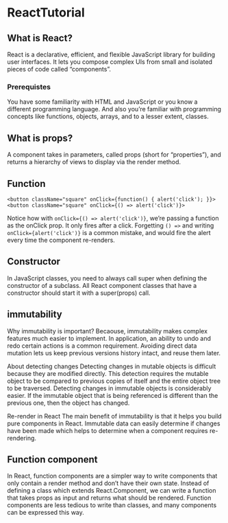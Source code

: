 # ReactTutorial

## What is React?
React is a declarative, efficient, and flexible JavaScript library for building user interfaces. 
It lets you compose complex UIs from small and isolated pieces of code called “components”.

### Prerequistes
You have some familiarity with HTML and JavaScript or you know a different programming language.
And also you’re familiar with programming concepts like functions, objects, arrays, and to a lesser extent, classes.


## What is props?
A component takes in parameters, called props (short for “properties”), and returns a hierarchy of views to display via the render method.


## Function
```
<button className="square" onClick={function() { alert('click'); }}>
<button className="square" onClick={() => alert('click')}>
```
Notice how with `onClick={() => alert('click')}`, we’re passing a function as the onClick prop. 
It only fires after a click. Forgetting `() =>` and writing `onClick={alert('click')}` is a common mistake, and would fire the alert every time the component re-renders.


## Constructor
In JavaScript classes, you need to always call super when defining the constructor of a subclass. All React component classes that have a constructor should start it with a super(props) call.

## immutability
Why immutability is important? Becaouse, immutability makes complex features much easier to implement. 
In application, an ability to undo and redo certain actions is a common requirement.
Avoiding direct data mutation lets us keep previous versions history intact, and reuse them later.

About detecting changes
Detecting changes in mutable objects is difficult because they are modified directly.
This detection requires the mutable object to be compared to previous copies of itself and the entire object tree to be traversed.
Detecting changes in immutable objects is considerably easier. If the immutable object that is being referenced is different than the previous one, then the object has changed.


Re-render in React
The main benefit of immutability is that it helps you build pure components in React.
Immutable data can easily determine if changes have been made which helps to determine when a component requires re-rendering.




## Function component
In React, function components are a simpler way to write components that only contain a render method and don’t have their own state.
Instead of defining a class which extends React.Component, we can write a function that takes props as input and returns what should be rendered. 
Function components are less tedious to write than classes, and many components can be expressed this way.
